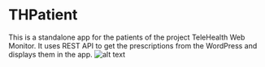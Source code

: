 # THPatient
This is a standalone app for the patients of the project TeleHealth Web Monitor. It uses REST API to get the prescriptions from the WordPress and displays them in the app.
![alt text](https://github.com/mroshan33/PrescriptionBook/blob/master/images/Prescription%20List%20View%20in%20the%20standalone%20application.jpg?raw=true)
